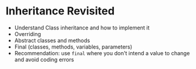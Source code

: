 
# Inheritance Revisited

* Understand Class inheritance and how to implement it
 * Overriding
 * Abstract classes and methods
 * Final (classes, methods, variables, parameters)
* Recommendation: use ``final`` where you don't intend a value to change and avoid coding errors
